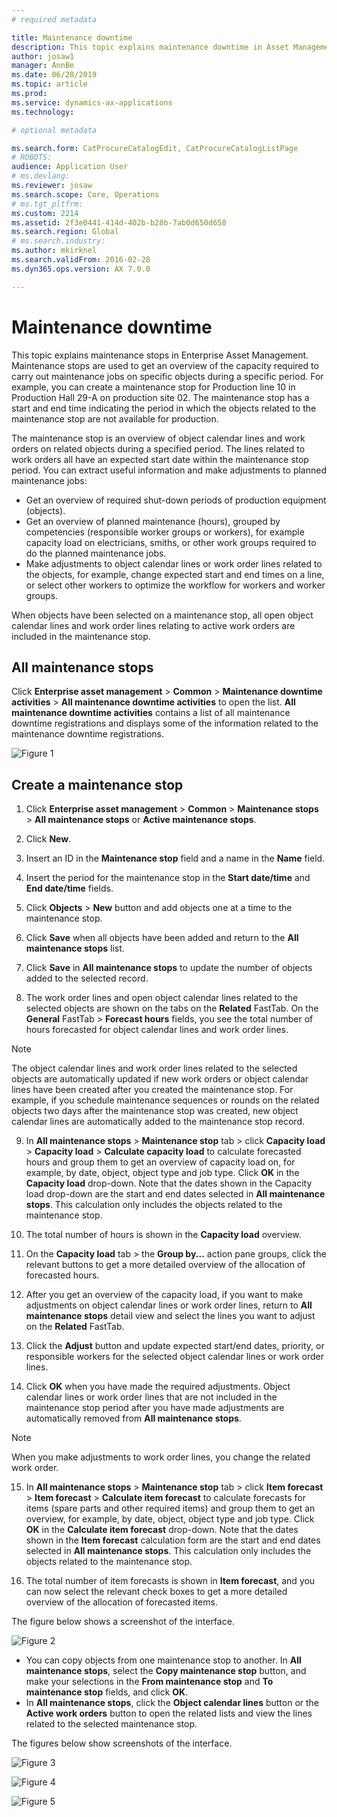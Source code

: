 ```yaml
---
# required metadata

title: Maintenance downtime
description: This topic explains maintenance downtime in Asset Management.
author: josaw1
manager: AnnBe
ms.date: 06/28/2019
ms.topic: article
ms.prod: 
ms.service: dynamics-ax-applications
ms.technology: 

# optional metadata

ms.search.form: CatProcureCatalogEdit, CatProcureCatalogListPage
# ROBOTS: 
audience: Application User
# ms.devlang: 
ms.reviewer: josaw
ms.search.scope: Core, Operations
# ms.tgt_pltfrm: 
ms.custom: 2214
ms.assetid: 2f3e0441-414d-402b-b28b-7ab0d650d658
ms.search.region: Global
# ms.search.industry: 
ms.author: mkirknel
ms.search.validFrom: 2016-02-28
ms.dyn365.ops.version: AX 7.0.0

---
```


# Maintenance downtime

This topic explains maintenance stops in Enterprise Asset Management. Maintenance stops are used to get an overview of the capacity required to carry out maintenance jobs on specific objects during a specific period. For example, you can create a maintenance stop for Production line 10 in Production Hall 29-A on production site 02. The maintenance stop has a start and end time indicating the period in which the objects related to the maintenance stop are not available for production.

The maintenance stop is an overview of object calendar lines and work orders on related objects during a specified period. The lines related to work orders all have an expected start date within the maintenance stop period. You can extract useful information and make adjustments to planned maintenance jobs:

- Get an overview of required shut-down periods of production equipment (objects).  
- Get an overview of planned maintenance (hours), grouped by competencies (responsible worker groups or workers), for example capacity load on electricians, smiths, or other work groups required to do the planned maintenance jobs.  
- Make adjustments to object calendar lines or work order lines related to the objects, for example, change expected start and end times on a line, or select other workers to optimize the workflow for workers and worker groups.

When objects have been selected on a maintenance stop, all open object calendar lines and work order lines relating to active work orders are included in the maintenance stop.

## All maintenance stops

Click **Enterprise asset management** > **Common** > **Maintenance downtime activities** > **All maintenance downtime activities** to open the list. **All maintenance downtime activities** contains a list of all maintenance downtime registrations and displays some of the information related to the maintenance downtime registrations.

![Figure 1](media/19-preventive-maintenance.png)


## Create a maintenance stop

1. Click **Enterprise asset management** > **Common** > **Maintenance stops** > **All maintenance stops** or **Active maintenance stops**.

2. Click **New**.

3. Insert an ID in the **Maintenance stop** field and a name in the **Name** field.

4. Insert the period for the maintenance stop in the **Start date/time** and **End date/time** fields.

5. Click **Objects** > **New** button and add objects one at a time to the maintenance stop.

6. Click **Save** when all objects have been added and return to the **All maintenance stops** list.

7. Click **Save** in **All maintenance stops** to update the number of objects added to the selected record.

8. The work order lines and open object calendar lines related to the selected objects are shown on the tabs on the **Related** FastTab. On the **General** FastTab > **Forecast hours** fields, you see the total number of hours forecasted for object calendar lines and work order lines.

>[!NOTE]
>The object calendar lines and work order lines related to the selected objects are automatically updated if new work orders or object calendar lines have been created after you created the maintenance stop. For example, if you schedule maintenance sequences or rounds on the related objects two days after the maintenance stop was created, new object calendar lines are automatically added to the maintenance stop record.

9. In **All maintenance stops** > **Maintenance stop** tab > click **Capacity load** > **Capacity load** > **Calculate capacity load** to calculate forecasted hours and group them to get an overview of capacity load on, for example, by date, object, object type and job type. Click **OK** in the **Capacity load** drop-down. Note that the dates shown in the Capacity load drop-down are the start and end dates selected in **All maintenance stops**. This calculation only includes the objects related to the maintenance stop.

10. The total number of hours is shown in the **Capacity load** overview.

11. On the **Capacity load** tab > the **Group by...** action pane groups, click the relevant buttons to get a more detailed overview of the allocation of forecasted hours.

12. After you get an overview of the capacity load, if you want to make adjustments on object calendar lines or work order lines, return to **All maintenance stops** detail view and select the lines you want to adjust on the **Related** FastTab.

13. Click the **Adjust** button and update expected start/end dates, priority, or responsible workers for the selected object calendar lines or work order lines.

14. Click **OK** when you have made the required adjustments. Object calendar lines or work order lines that are not included in the maintenance stop period after you have made adjustments are automatically removed from **All maintenance stops**.

>[!NOTE]
>When you make adjustments to work order lines, you change the related work order.

15. In **All maintenance stops** > **Maintenance stop** tab > click **Item forecast** > **Item forecast** > **Calculate item forecast** to calculate forecasts for items (spare parts and other required items) and group them to get an overview, for example, by date, object, object type and job type. Click **OK** in the **Calculate item forecast** drop-down. Note that the dates shown in the **Item forecast** calculation form are the start and end dates selected in **All maintenance stops**. This calculation only includes the objects related to the maintenance stop.

16. The total number of item forecasts is shown in **Item forecast**, and you can now select the relevant check boxes to get a more detailed overview of the allocation of forecasted items.

The figure below shows a screenshot of the interface.

![Figure 2](media/19-preventive-maintenance.png)

- You can copy objects from one maintenance stop to another. In **All maintenance stops**, select the **Copy maintenance stop** button, and make your selections in the **From maintenance stop** and **To maintenance stop** fields, and click **OK**.
- In **All maintenance stops**, click the **Object calendar lines** button or the **Active work orders** button to open the related lists and view the lines related to the selected maintenance stop.

The figures below show screenshots of the interface.

![Figure 3](media/20-preventive-maintenance.png)

![Figure 4](media/21-preventive-maintenance.png)

![Figure 5](media/22-preventive-maintenance.png)
